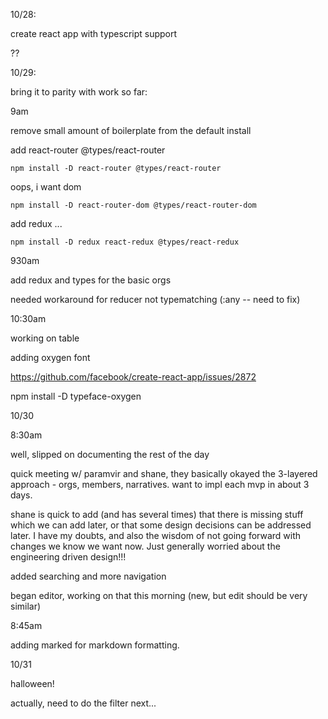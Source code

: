 10/28:

create react app with typescript support

??

10/29:

bring it to parity with work so far:

9am

remove small amount of boilerplate from the default install

add react-router @types/react-router 

    npm install -D react-router @types/react-router

oops, i want dom

    npm install -D react-router-dom @types/react-router-dom

add redux ...

    npm install -D redux react-redux @types/react-redux


930am

add redux and types for the basic orgs

needed workaround for reducer not typematching (:any -- need to fix)

10:30am

working on table

adding oxygen font

https://github.com/facebook/create-react-app/issues/2872

npm install -D typeface-oxygen

10/30

8:30am

well, slipped on documenting the rest of the day

quick meeting w/ paramvir and shane, they basically okayed the 3-layered approach - orgs, members, narratives.
want to impl each mvp in about 3 days.

shane is quick to add (and has several times) that there is missing stuff which we can add later, or that some design decisions can be addressed later. I have my doubts, and also the wisdom of not going forward with changes we know we want now. Just generally worried about the engineering driven design!!!

added searching and more navigation

began editor, working on that this morning (new, but edit should be very similar)

8:45am

adding marked for markdown formatting.

10/31

halloween!

actually, need to do the filter next...